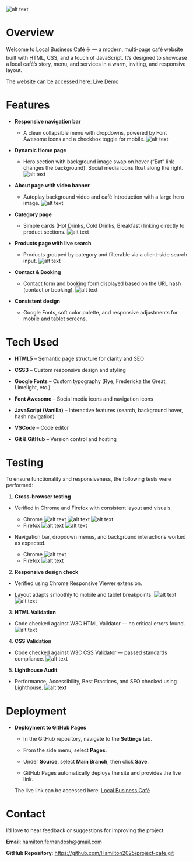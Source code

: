 ![alt text](/Assets/Results/business-cafe.png)
# Overview
Welcome to Local Business Café ☕ — a modern, multi-page café website built with HTML, CSS, and a touch of JavaScript.
It’s designed to showcase a local café’s story, menu, and services in a warm, inviting, and responsive layout.

The website can be accessed here: [Live Demo](https://hamilton2025.github.io/project-cafe/)

# Features
- **Responsive navigation bar**

   * A clean collapsible menu with dropdowns, powered by Font Awesome icons and a checkbox toggle for mobile.
  ![alt text](</Assets/Results/responsive navbar.png>)

- **Dynamic Home page**

  * Hero section with background image swap on hover (“Eat” link changes the background). Social media icons float along the right.
  ![alt text](</Assets/Results/dynamic home page.png>)

- **About page with video banner**

  * Autoplay background video and café introduction with a large hero image.
![alt text](</Assets/Results/video banner.png>)

- **Category page**

  * Simple cards (Hot Drinks, Cold Drinks, Breakfast) linking directly to product sections.
![alt text](</Assets/Results/category page.png>)

- **Products page with live search**

  * Products grouped by category and filterable via a client-side search input.
![alt text](</Assets/live search.png>)

- **Contact & Booking**

  * Contact form and booking form displayed based on the URL hash (contact or booking).
![alt text](</Assets/Results/contact page.png>)

- **Consistent design**

  * Google Fonts, soft color palette, and responsive adjustments for mobile and tablet screens.

# Tech Used
- **HTML5** – Semantic page structure for clarity and SEO

- **CSS3** – Custom responsive design and styling

- **Google Fonts** – Custom typography (Rye, Fredericka the Great, Limelight, etc.)

- **Font Awesome** – Social media icons and navigation icons

- **JavaScript (Vanilla)** – Interactive features (search, background hover, hash navigation)

- **VSCode** – Code editor

- **Git & GitHub** – Version control and hosting

# Testing
To ensure functionality and responsiveness, the following tests were performed:

1. **Cross-browser testing**

  - Verified in Chrome and Firefox with consistent layout and visuals.
    * Chrome
  ![alt text](</Assets/Results/chrome result .png>) 
  ![alt text](</Assets/Results/chrome result 2.png>) 
  ![alt text](</Assets/Results/chrome result 3.png>) 
    * Firefox
  ![alt text](</Assets/Results/firefox result 1.png>) 
  ![alt text](</Assets/Results/firefox result 2.png>)

  - Navigation bar, dropdown menus, and background interactions worked as expected.
    * Chrome
  ![alt text](</Assets/Results/chrome dropdown result-1.png>)
    * Firefox
  ![alt text](</Assets/Results/firefox dropdown result-1.png>)

2. **Responsive design check**

  - Verified using Chrome Responsive Viewer extension.

  - Layout adapts smoothly to mobile and tablet breakpoints.
  ![alt text](</Assets/Results/responsive viewer result 1.png>)
  ![alt text](</Assets/Results/responsive viewer  result 2.png>) 
 

3. **HTML Validation**

  - Code checked against W3C HTML Validator — no critical errors found.
  ![alt text](</Assets/Results/W3C HTML result.png>)

4. **CSS Validation**

  - Code checked against W3C CSS Validator — passed standards compliance.
![alt text](</Assets/Results/W3C CSS result.png>)

5. **Lighthouse Audit**

  - Performance, Accessibility, Best Practices, and SEO checked using Lighthouse.
![alt text](</Assets/Results/Lighthouse result.png>)

# Deployment
- **Deployment to GitHub Pages**
  * In the GitHub repository, navigate to the **Settings** tab.  

  * From the side menu, select **Pages**.  

  * Under **Source**, select **Main Branch**, then click **Save**.  

  * GitHub Pages automatically deploys the site and provides the live link. 

  The live link can be accessed here: [Local Business Café](https://hamilton2025.github.io/project-cafe/) 

# Contact
I’d love to hear feedback or suggestions for improving the project.

**Email**: hamilton.fernandosh@gmail.com

**GitHub Repository**: https://github.com/Hamilton2025/project-cafe.git 
